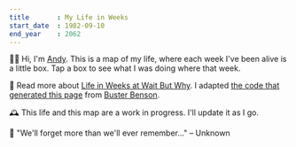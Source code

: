 ```yaml
---
title       : My Life in Weeks
start_date	: 1982-09-10
end_year    : 2062
---
```


🖖🏻 Hi, I'm [Andy](https://andy.sisinger.com). This is a map of my life, where each week I've been alive is a little box. Tap a box to see what I was doing where that week.

📍 Read more about [Life in Weeks at Wait But Why](https://waitbutwhy.com/2014/05/life-weeks.html). I adapted [the code that generated this page](https://github.com/ginatrapani/life-in-weeks) from [Buster Benson](https://busterbenson.com/life-in-weeks).

🕰️ This life and this map are a work in progress. I'll update it as I go.

🍂 "We'll forget more than we'll ever remember..." – Unknown

